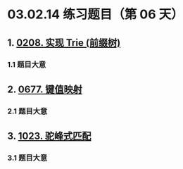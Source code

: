 # 03.02.14 练习题目（第 06 天）

## 1. [0208. 实现 Trie (前缀树)](https://leetcode.cn/problems/implement-trie-prefix-tree/)

### 1.1 题目大意



## 2. [0677. 键值映射](https://leetcode.cn/problems/map-sum-pairs/)

### 2.1 题目大意



## 3. [1023. 驼峰式匹配](https://leetcode.cn/problems/camelcase-matching/)

### 3.1 题目大意

